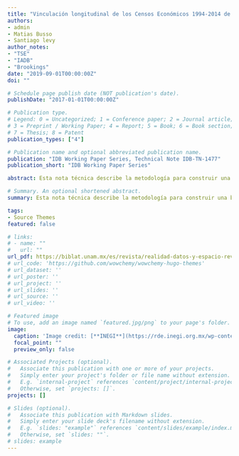 ```yaml
---
title: "Vinculación longitudinal de los Censos Económicos 1994-2014 de México"
authors:
- admin
- Matias Busso
- Santiago levy
author_notes:
- "TSE"
- "IADB"
- "Brookings"
date: "2019-09-01T00:00:00Z"
doi: ""

# Schedule page publish date (NOT publication's date).
publishDate: "2017-01-01T00:00:00Z"

# Publication type.
# Legend: 0 = Uncategorized; 1 = Conference paper; 2 = Journal article;
# 3 = Preprint / Working Paper; 4 = Report; 5 = Book; 6 = Book section;
# 7 = Thesis; 8 = Patent
publication_types: ["4"]

# Publication name and optional abbreviated publication name.
publication: "IDB Working Paper Series, Technical Note IDB-TN-1477"
publication_short: "IDB Working Paper Series"

abstract: Esta nota técnica describe la metodología para construir una base de datos longitudinal a partir de los Censos Económicos de 1994 hasta 2014. El proceso se basa en un algoritmo que enlaza establecimientos con idéntica o similar ubicación, entidad legal y clase de actividad. Puesto que ya existe un conjunto de identificadores longitudinales para los de 2009 y 2014, éstos son utilizados para validar nuestros resultados, obteniendo 90% de precisión. Enlazamos 0.92 millones de establecimientos para los Censos 1994-1999, 1.44 millones para 1999-2004, 1.52 millones para 2004-2009 y 2.15 millones para 2009-2014.

# Summary. An optional shortened abstract.
summary: Esta nota técnica describe la metodología para construir una base de datos longitudinal a partir de los Censos Económicos de 1994 hasta 2014.

tags:
- Source Themes
featured: false

# links: 
# - name: ""
#   url: ""
url_pdf: https://biblat.unam.mx/es/revista/realidad-datos-y-espacio-revista-internacional-de-estadistica-y-geografia/articulo/vinculacion-longitudinal-de-los-censos-economicos-1994-2014-de-mexico
# url_code: 'https://github.com/wowchemy/wowchemy-hugo-themes'
# url_dataset: ''
# url_poster: ''
# url_project: ''
# url_slides: ''
# url_source: ''
# url_video: ''

# Featured image
# To use, add an image named `featured.jpg/png` to your page's folder. 
image:
  caption: 'Image credit: [**INEGI**](https://rde.inegi.org.mx/wp-content/uploads/2019/05/RDE28_05_img00.jpg)'
  focal_point: ""
  preview_only: false

# Associated Projects (optional).
#   Associate this publication with one or more of your projects.
#   Simply enter your project's folder or file name without extension.
#   E.g. `internal-project` references `content/project/internal-project/index.md`.
#   Otherwise, set `projects: []`.
projects: []

# Slides (optional).
#   Associate this publication with Markdown slides.
#   Simply enter your slide deck's filename without extension.
#   E.g. `slides: "example"` references `content/slides/example/index.md`.
#   Otherwise, set `slides: ""`.
# slides: example
---
```





